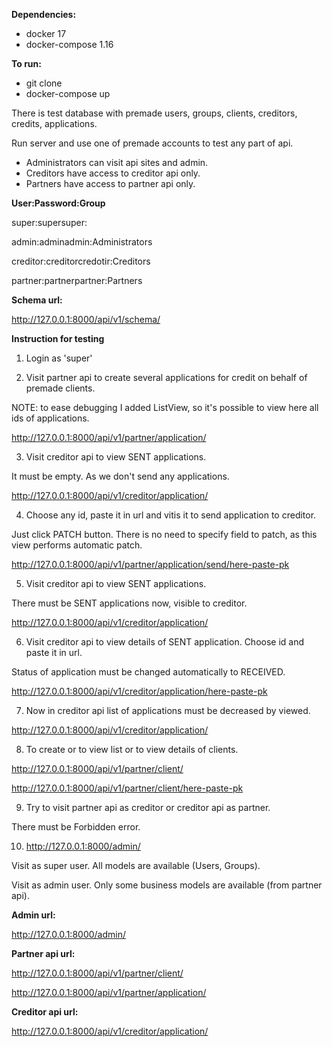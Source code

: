 **Dependencies:** 
- docker 17
- docker-compose 1.16

**To run:**
- git clone
- docker-compose up

There is test database with premade users, groups, clients, creditors, credits, applications. 

Run server and use one of premade accounts to test any part of api.

- Administrators can visit api sites and admin.
- Creditors have access to creditor api only.
- Partners have access to partner api only.

**User:Password:Group**

super:supersuper:

admin:adminadmin:Administrators

creditor:creditorcredotir:Creditors

partner:partnerpartner:Partners



**Schema url:**

http://127.0.0.1:8000/api/v1/schema/

**Instruction for testing**
1. Login as 'super'

2. Visit partner api to create several applications for credit on behalf of premade clients.

NOTE: to ease debugging I added ListView, so it's possible to view here all ids of applications.

http://127.0.0.1:8000/api/v1/partner/application/


3. Visit creditor api to view SENT applications. 

It must be empty. As we don't send any applications.

http://127.0.0.1:8000/api/v1/creditor/application/

4. Choose any id, paste it in url and vitis it to send application to creditor.

Just click PATCH button. There is no need to specify field to patch, as this view performs automatic patch.

http://127.0.0.1:8000/api/v1/partner/application/send/here-paste-pk

5. Visit creditor api to view SENT applications.

There must be SENT applications now, visible to creditor.

http://127.0.0.1:8000/api/v1/creditor/application/

6. Visit creditor api to view details of SENT application. Choose id and paste it in url.

Status of application must be changed automatically to RECEIVED.

http://127.0.0.1:8000/api/v1/creditor/application/here-paste-pk

7. Now in creditor api list of applications must be decreased by viewed.

http://127.0.0.1:8000/api/v1/creditor/application/

8. To create or to view list or to view details of clients. 

http://127.0.0.1:8000/api/v1/partner/client/

http://127.0.0.1:8000/api/v1/partner/client/here-paste-pk

9. Try to visit partner api as creditor or creditor api as partner.

There must be Forbidden error.

10. http://127.0.0.1:8000/admin/

Visit as super user. All models are available (Users, Groups).

Visit as admin user. Only some business models are available (from partner api).


**Admin url:**

http://127.0.0.1:8000/admin/

**Partner api url:**

http://127.0.0.1:8000/api/v1/partner/client/

http://127.0.0.1:8000/api/v1/partner/application/

**Creditor api url:**

http://127.0.0.1:8000/api/v1/creditor/application/
